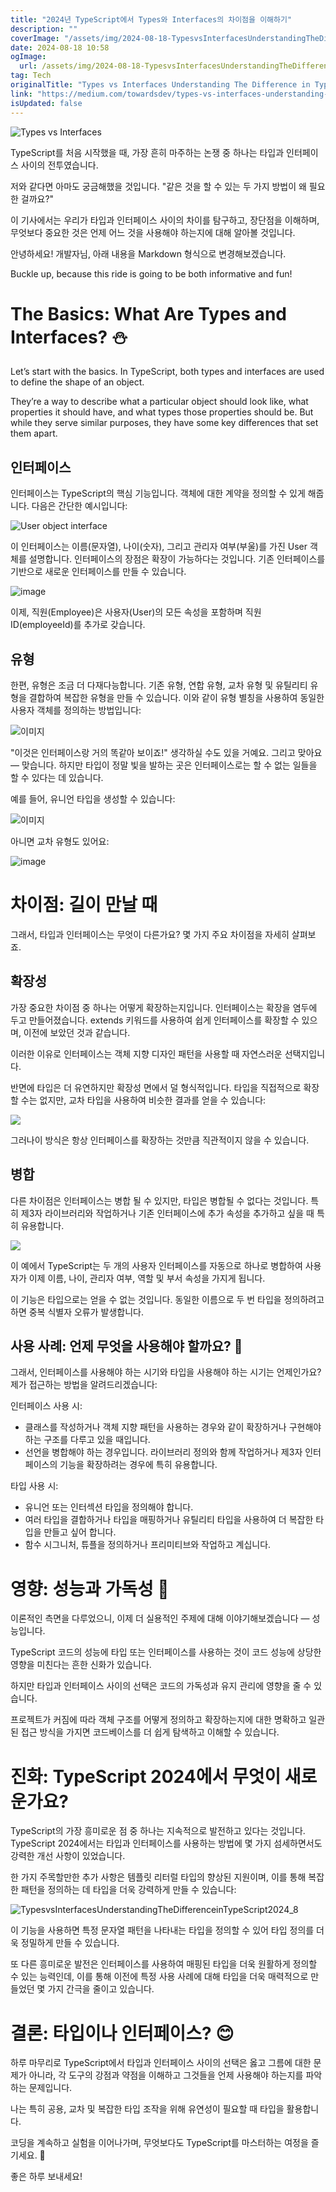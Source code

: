 ```yaml
---
title: "2024년 TypeScript에서 Types와 Interfaces의 차이점을 이해하기"
description: ""
coverImage: "/assets/img/2024-08-18-TypesvsInterfacesUnderstandingTheDifferenceinTypeScript2024_0.png"
date: 2024-08-18 10:58
ogImage: 
  url: /assets/img/2024-08-18-TypesvsInterfacesUnderstandingTheDifferenceinTypeScript2024_0.png
tag: Tech
originalTitle: "Types vs Interfaces Understanding The Difference in TypeScript 2024"
link: "https://medium.com/towardsdev/types-vs-interfaces-understanding-the-difference-in-typescript-2024-0dcedae7f5e1"
isUpdated: false
---
```




![Types vs Interfaces](/assets/img/2024-08-18-TypesvsInterfacesUnderstandingTheDifferenceinTypeScript2024_0.png)

TypeScript를 처음 시작했을 때, 가장 흔히 마주하는 논쟁 중 하나는 타입과 인터페이스 사이의 전투였습니다.

저와 같다면 아마도 궁금해했을 것입니다. "같은 것을 할 수 있는 두 가지 방법이 왜 필요한 걸까요?"

이 기사에서는 우리가 타입과 인터페이스 사이의 차이를 탐구하고, 장단점을 이해하며, 무엇보다 중요한 것은 언제 어느 것을 사용해야 하는지에 대해 알아볼 것입니다.


<div class="content-ad"></div>

안녕하세요! 개발자님, 아래 내용을 Markdown 형식으로 변경해보겠습니다.


Buckle up, because this ride is going to be both informative and fun!

# The Basics: What Are Types and Interfaces? ⛄

Let’s start with the basics. In TypeScript, both types and interfaces are used to define the shape of an object.

They’re a way to describe what a particular object should look like, what properties it should have, and what types those properties should be. But while they serve similar purposes, they have some key differences that set them apart.


<div class="content-ad"></div>

## 인터페이스

인터페이스는 TypeScript의 핵심 기능입니다. 객체에 대한 계약을 정의할 수 있게 해줍니다. 다음은 간단한 예시입니다:

![User object interface](/assets/img/2024-08-18-TypesvsInterfacesUnderstandingTheDifferenceinTypeScript2024_1.png)

이 인터페이스는 이름(문자열), 나이(숫자), 그리고 관리자 여부(부울)를 가진 User 객체를 설명합니다. 인터페이스의 장점은 확장이 가능하다는 것입니다. 기존 인터페이스를 기반으로 새로운 인터페이스를 만들 수 있습니다.

<div class="content-ad"></div>

![image](/assets/img/2024-08-18-TypesvsInterfacesUnderstandingTheDifferenceinTypeScript2024_2.png)

이제, 직원(Employee)은 사용자(User)의 모든 속성을 포함하며 직원 ID(employeeId)를 추가로 갖습니다.

## 유형

한편, 유형은 조금 더 다재다능합니다. 기존 유형, 연합 유형, 교차 유형 및 유틸리티 유형을 결합하여 복잡한 유형을 만들 수 있습니다. 이와 같이 유형 별칭을 사용하여 동일한 사용자 객체를 정의하는 방법입니다:

<div class="content-ad"></div>

![이미지](/assets/img/2024-08-18-TypesvsInterfacesUnderstandingTheDifferenceinTypeScript2024_3.png)

"이것은 인터페이스랑 거의 똑같아 보이죠!" 생각하실 수도 있을 거예요. 그리고 맞아요 — 맞습니다. 하지만 타입이 정말 빛을 발하는 곳은 인터페이스로는 할 수 없는 일들을 할 수 있다는 데 있습니다.

예를 들어, 유니언 타입을 생성할 수 있습니다:

![이미지](/assets/img/2024-08-18-TypesvsInterfacesUnderstandingTheDifferenceinTypeScript2024_4.png)

<div class="content-ad"></div>

아니면 교차 유형도 있어요:

![image](/assets/img/2024-08-18-TypesvsInterfacesUnderstandingTheDifferenceinTypeScript2024_5.png)

# 차이점: 길이 만날 때

그래서, 타입과 인터페이스는 무엇이 다른가요? 몇 가지 주요 차이점을 자세히 살펴보죠.

<div class="content-ad"></div>

## 확장성

가장 중요한 차이점 중 하나는 어떻게 확장하는지입니다. 인터페이스는 확장을 염두에 두고 만들어졌습니다. extends 키워드를 사용하여 쉽게 인터페이스를 확장할 수 있으며, 이전에 보았던 것과 같습니다.

이러한 이유로 인터페이스는 객체 지향 디자인 패턴을 사용할 때 자연스러운 선택지입니다.

반면에 타입은 더 유연하지만 확장성 면에서 덜 형식적입니다. 타입을 직접적으로 확장할 수는 없지만, 교차 타입을 사용하여 비슷한 결과를 얻을 수 있습니다:

<div class="content-ad"></div>


<img src="/assets/img/2024-08-18-TypesvsInterfacesUnderstandingTheDifferenceinTypeScript2024_6.png" />

그러나이 방식은 항상 인터페이스를 확장하는 것만큼 직관적이지 않을 수 있습니다.

## 병합

다른 차이점은 인터페이스는 병합 될 수 있지만, 타입은 병합될 수 없다는 것입니다. 특히 제3자 라이브러리와 작업하거나 기존 인터페이스에 추가 속성을 추가하고 싶을 때 특히 유용합니다.


<div class="content-ad"></div>

<img src="/assets/img/2024-08-18-TypesvsInterfacesUnderstandingTheDifferenceinTypeScript2024_7.png" />

이 예에서 TypeScript는 두 개의 사용자 인터페이스를 자동으로 하나로 병합하여 사용자가 이제 이름, 나이, 관리자 여부, 역할 및 부서 속성을 가지게 됩니다.

이 기능은 타입으로는 얻을 수 없는 것입니다. 동일한 이름으로 두 번 타입을 정의하려고 하면 중복 식별자 오류가 발생합니다.

## 사용 사례: 언제 무엇을 사용해야 할까요? 🐰

<div class="content-ad"></div>

그래서, 인터페이스를 사용해야 하는 시기와 타입을 사용해야 하는 시기는 언제인가요? 제가 접근하는 방법을 알려드리겠습니다:

인터페이스 사용 시:

- 클래스를 작성하거나 객체 지향 패턴을 사용하는 경우와 같이 확장하거나 구현해야하는 구조를 다루고 있을 때입니다.
- 선언을 병합해야 하는 경우입니다. 라이브러리 정의와 함께 작업하거나 제3자 인터페이스의 기능을 확장하려는 경우에 특히 유용합니다.

타입 사용 시:

<div class="content-ad"></div>

- 유니언 또는 인터섹션 타입을 정의해야 합니다.
- 여러 타입을 결합하거나 타입을 매핑하거나 유틸리티 타입을 사용하여 더 복잡한 타입을 만들고 싶어 합니다.
- 함수 시그니처, 튜플을 정의하거나 프리미티브와 작업하고 계십니다.

# 영향: 성능과 가독성 🌾

이론적인 측면을 다루었으니, 이제 더 실용적인 주제에 대해 이야기해보겠습니다 — 성능입니다.

TypeScript 코드의 성능에 타입 또는 인터페이스를 사용하는 것이 코드 성능에 상당한 영향을 미친다는 흔한 신화가 있습니다.

<div class="content-ad"></div>

하지만 타입과 인터페이스 사이의 선택은 코드의 가독성과 유지 관리에 영향을 줄 수 있습니다.

프로젝트가 커짐에 따라 객체 구조를 어떻게 정의하고 확장하는지에 대한 명확하고 일관된 접근 방식을 가지면 코드베이스를 더 쉽게 탐색하고 이해할 수 있습니다.

# 진화: TypeScript 2024에서 무엇이 새로운가요?

TypeScript의 가장 흥미로운 점 중 하나는 지속적으로 발전하고 있다는 것입니다. TypeScript 2024에서는 타입과 인터페이스를 사용하는 방법에 몇 가지 섬세하면서도 강력한 개선 사항이 있었습니다.

<div class="content-ad"></div>

한 가지 주목할만한 추가 사항은 템플릿 리터럴 타입의 향상된 지원이며, 이를 통해 복잡한 패턴을 정의하는 데 타입을 더욱 강력하게 만들 수 있습니다:

![TypesvsInterfacesUnderstandingTheDifferenceinTypeScript2024_8](/assets/img/2024-08-18-TypesvsInterfacesUnderstandingTheDifferenceinTypeScript2024_8.png)

이 기능을 사용하면 특정 문자열 패턴을 나타내는 타입을 정의할 수 있어 타입 정의를 더욱 정밀하게 만들 수 있습니다.

또 다른 흥미로운 발전은 인터페이스를 사용하여 매핑된 타입을 더욱 원활하게 정의할 수 있는 능력인데, 이를 통해 이전에 특정 사용 사례에 대해 타입을 더욱 매력적으로 만들었던 몇 가지 간극을 줄이고 있습니다.

<div class="content-ad"></div>

# 결론: 타입이나 인터페이스? 😊

하루 마무리로 TypeScript에서 타입과 인터페이스 사이의 선택은 옳고 그름에 대한 문제가 아니라, 각 도구의 강점과 약점을 이해하고 그것들을 언제 사용해야 하는지를 파악하는 문제입니다.

나는 특히 공용, 교차 및 복잡한 타입 조작을 위해 유연성이 필요할 때 타입을 활용합니다.

코딩을 계속하고 실험을 이어나가며, 무엇보다도 TypeScript를 마스터하는 여정을 즐기세요. 🚀

<div class="content-ad"></div>

좋은 하루 보내세요!